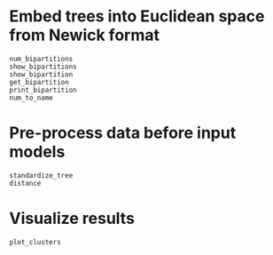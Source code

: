 # Embed trees into Euclidean space from Newick format
```@docs
num_bipartitions
show_bipartitions
show_bipartition
get_bipartition
print_bipartition
num_to_name
```

# Pre-process data before input models
```@docs
standardize_tree
distance
```

# Visualize results
```@docs
plot_clusters
```